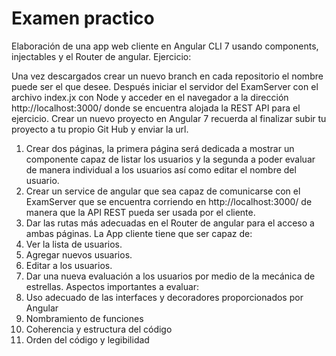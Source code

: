 # Examen practico

Elaboración de una app web cliente en Angular CLI 7 usando components, injectables y el Router de angular.
Ejercicio:

Una vez descargados crear un nuevo branch en cada repositorio el nombre puede ser el que desee. Después iniciar el servidor del ExamServer con el archivo index.jx con Node y acceder en el navegador a la dirección http://localhost:3000/ donde se encuentra alojada la REST API para el ejercicio.
Crear un nuevo proyecto en Angular 7 recuerda al finalizar subir tu proyecto a tu propio Git Hub y enviar la url.
1.	Crear dos páginas, la primera página será dedicada a mostrar un componente capaz de listar los usuarios y la segunda a poder evaluar de manera individual a los usuarios así como editar el nombre del usuario.
2.	Crear un service de angular que sea capaz de comunicarse con el ExamServer que se encuentra corriendo en http://localhost:3000/ de manera que la API REST pueda ser usada por el cliente.
3.	Dar las rutas más adecuadas en el Router de angular para el acceso a ambas páginas.
La App cliente tiene que ser capaz de:
1.	Ver la lista de usuarios.
2.	Agregar nuevos usuarios.
3.	Editar a los usuarios.
4.	Dar una nueva evaluación a los usuarios por medio de la mecánica de estrellas.
Aspectos importantes a evaluar:
1.	Uso adecuado de las interfaces y decoradores proporcionados por Angular
2.	Nombramiento de funciones
3.	Coherencia y estructura del código
4.	Orden del código y legibilidad
